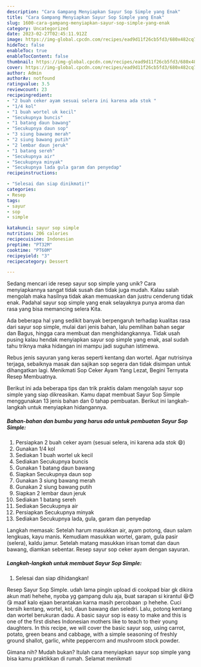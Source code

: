 ```yaml
---
description: "Cara Gampang Menyiapkan Sayur Sop Simple yang Enak"
title: "Cara Gampang Menyiapkan Sayur Sop Simple yang Enak"
slug: 1600-cara-gampang-menyiapkan-sayur-sop-simple-yang-enak
category: Uncategorized
date: 2023-02-27T02:45:11.912Z
image: https://img-global.cpcdn.com/recipes/ead9d11f26cb5fd3/680x482cq70/sayur-sop-simple-foto-resep-utama.jpg
hideToc: false
enableToc: true
enableTocContent: false
thumbnail: https://img-global.cpcdn.com/recipes/ead9d11f26cb5fd3/680x482cq70/sayur-sop-simple-foto-resep-utama.jpg
cover: https://img-global.cpcdn.com/recipes/ead9d11f26cb5fd3/680x482cq70/sayur-sop-simple-foto-resep-utama.jpg
author: Admin
authorAv: notfound
ratingvalue: 3.5
reviewcount: 23
recipeingredient:
- "2 buah ceker ayam sesuai selera ini karena ada stok "
- "1/4 kol"
- "1 buah wortel uk kecil"
- "Secukupnya buncis"
- "1 batang daun bawang"
- "Secukupnya daun sop"
- "3 siung bawang merah"
- "2 siung bawang putih"
- "2 lembar daun jeruk"
- "1 batang sereh"
- "Secukupnya air"
- "Secukupnya minyak"
- "Secukupnya lada gula garam dan penyedap"
recipeinstructions:

- "Selesai dan siap dinikmati!"
categories:
- Resep
tags:
- sayur
- sop
- simple

katakunci: sayur sop simple 
nutrition: 206 calories
recipecuisine: Indonesian
preptime: "PT32M"
cooktime: "PT60M"
recipeyield: "3"
recipecategory: Dessert

---
```





Sedang mencari ide resep sayur sop simple yang unik? Cara menyiapkannya sangat tidak susah dan tidak juga mudah. Kalau salah mengolah maka hasilnya tidak akan memuaskan dan justru cenderung tidak enak. Padahal sayur sop simple yang enak selayaknya punya aroma dan rasa yang bisa memancing selera Kita.





Ada beberapa hal yang sedikit banyak berpengaruh terhadap kualitas rasa dari sayur sop simple, mulai dari jenis bahan, lalu pemilihan bahan segar dan Bagus, hingga cara membuat dan menghidangkannya. Tidak usah pusing kalau hendak menyiapkan sayur sop simple yang enak,      asal sudah tahu triknya maka hidangan ini mampu jadi suguhan istimewa.














Rebus jenis sayuran yang keras seperti kentang dan wortel. Agar nutrisinya terjaga, sebaiknya masak dan sajikan sop segera dan tidak disimpan untuk dihangatkan lagi. Menikmati Sop Ceker Ayam Yang Lezat, Begini Ternyata Resep Membuatnya.






Berikut ini ada beberapa tips dan trik praktis dalam mengolah sayur sop simple yang siap dikreasikan. Kamu dapat membuat Sayur Sop Simple menggunakan 13 jenis bahan dan 0 tahap pembuatan. Berikut ini langkah-langkah untuk menyiapkan hidangannya.

<!--inarticleads1-->

##### Bahan-bahan dan bumbu yang harus ada untuk pembuatan Sayur Sop Simple:

1. Persiapkan 2 buah ceker ayam (sesuai selera, ini karena ada stok 😄)
1. Gunakan 1/4 kol
1. Sediakan 1 buah wortel uk kecil
1. Sediakan Secukupnya buncis
1. Gunakan 1 batang daun bawang
1. Siapkan Secukupnya daun sop
1. Gunakan 3 siung bawang merah
1. Gunakan 2 siung bawang putih
1. Siapkan 2 lembar daun jeruk
1. Sediakan 1 batang sereh
1. Sediakan Secukupnya air
1. Persiapkan Secukupnya minyak
1. Sediakan Secukupnya lada, gula, garam dan penyedap


Langkah memasak: Setelah harum masukkan air, ayam potong, daun salam lengkuas, kayu manis. Kemudiam masukkan wortel, garam, gula pasir (selera), kaldu jamur. Setelah matang masukkan irisan tomat dan daun bawang, diamkan sebentar. Resep sayur sop ceker ayam dengan sayuran. 

<!--inarticleads2-->

##### Langkah-langkah untuk membuat Sayur Sop Simple:


1. Selesai dan siap dihidangkan!

Resep Sayur Sop Simple. udah lama pingin upload di cookpad biar gk dikira akun mati hehehe, nyoba yg gampang dulu aja, buat sarapan si kirantul 😆😍😘 maaf kalo ejaan berantakan karna masih percobaan :p hehehe. Cuci bersih kentang, wortel, kol, daun bawang dan seledri. Lalu, potong kentang dan wortel berukuran dadu. A basic sayur sop is easy to make and this is one of the first dishes Indonesian mothers like to teach to their young daughters. In this recipe, we will cover the basic sayur sop, using carrot, potato, green beans and cabbage, with a simple seasoning of freshly ground shallot, garlic, white peppercorn and mushroom stock powder. 

Gimana nih? Mudah bukan? Itulah cara menyiapkan sayur sop simple yang bisa kamu praktikkan di rumah. Selamat menikmati
